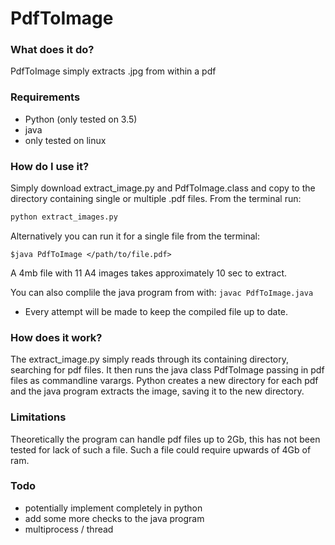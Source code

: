 # PdfToImage
### What does it do?
PdfToImage simply extracts .jpg from within a pdf

### Requirements
- Python (only tested on 3.5)
- java
- only tested on linux

### How do I use it?
Simply download extract_image.py and PdfToImage.class and copy to the directory containing single or multiple .pdf files.
From the terminal run:
```python
python extract_images.py
```
Alternatively you can run it for a single file from the terminal:
```
$java PdfToImage </path/to/file.pdf>
```

A 4mb file with 11 A4 images takes approximately 10 sec to extract.

You can also complile the java program from with:
```javac PdfToImage.java``` 
  - Every attempt will be made to keep the compiled file up to date.

### How does it work?
The extract_image.py simply reads through its containing directory, searching for pdf files. It then runs the java class PdfToImage passing in pdf files as commandline varargs. Python creates a new directory for each pdf and the java program extracts the image, saving it to the new directory.

### Limitations
Theoretically the program can handle pdf files up to 2Gb, this has not been tested for lack of such a file.
Such a file could require upwards of 4Gb of ram.

### Todo
- potentially implement completely in python
- add some more checks to the java program
- multiprocess / thread
